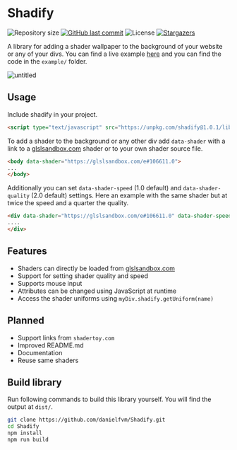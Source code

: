 # Shadify
![Repository size](https://img.shields.io/github/repo-size/danielfvm/Shadify?color=39d45f) 
[![GitHub last commit](https://img.shields.io/github/last-commit/danielfvm/Shadify?color=39d45f)](https://github.com/danielfvm/Shadify/commits/master) 
![License](https://img.shields.io/badge/license-MIT-39d45f) 
[![Stargazers](https://img.shields.io/github/stars/danielfvm/Shadify?color=39d45f&logo=github)](https://github.com/danielfvm/Shadify/stargazers)

A library for adding a shader wallpaper to the background of your website or any of your divs.
You can find a live example [here](https://danielfvm.github.io/Shadify/example/) and you can find the code in the `example/` folder.

![untitled](https://github.com/danielfvm/Shadify/assets/23420640/bee4a957-7d08-4db6-849c-7e7ff3bdd1d8)


## Usage
Include shadify in your project.
```html
<script type="text/javascript" src="https://unpkg.com/shadify@1.0.1/lib/Shadify.js"></script>
```

To add a shader to the background or any other div add `data-shader` with a link to a [glslsandbox.com](https://glslsandbox.com/) shader or to your own shader source file.
```html
<body data-shader="https://glslsandbox.com/e#106611.0">
...
</body>
```

Additionally you can set `data-shader-speed` (1.0 default) and `data-shader-quality` (2.0 default) settings. Here an example with the same shader
but at twice the speed and a quarter the quality. 
```html
<div data-shader="https://glslsandbox.com/e#106611.0" data-shader-speed="2.0" data-shader-quality="4.0">
....
</div>
```

## Features
* Shaders can directly be loaded from [glslsandbox.com](https://glslsandbox.com/)
* Support for setting shader quality and speed
* Supports mouse input
* Attributes can be changed using JavaScript at runtime
* Access the shader uniforms using `myDiv.shadify.getUniform(name)`

## Planned
* Support links from `shadertoy.com`
* Improved README.md
* Documentation
* Reuse same shaders

## Build library
Run following commands to build this library yourself. You will find the output at `dist/`.
```bash
git clone https://github.com/danielfvm/Shadify.git
cd Shadify
npm install
npm run build
```
